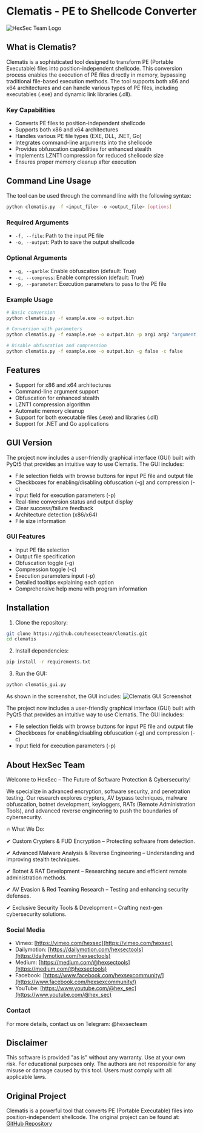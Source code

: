 # Clematis - PE to Shellcode Converter

![HexSec Team Logo](images/hexsec_logo.png)


## What is Clematis?
Clematis is a sophisticated tool designed to transform PE (Portable Executable) files into position-independent shellcode. This conversion process enables the execution of PE files directly in memory, bypassing traditional file-based execution methods. The tool supports both x86 and x64 architectures and can handle various types of PE files, including executables (.exe) and dynamic link libraries (.dll).

### Key Capabilities
- Converts PE files to position-independent shellcode
- Supports both x86 and x64 architectures
- Handles various PE file types (EXE, DLL, .NET, Go)
- Integrates command-line arguments into the shellcode
- Provides obfuscation capabilities for enhanced stealth
- Implements LZNT1 compression for reduced shellcode size
- Ensures proper memory cleanup after execution

## Command Line Usage
The tool can be used through the command line with the following syntax:

```bash
python clematis.py -f <input_file> -o <output_file> [options]
```

### Required Arguments
- `-f, --file`: Path to the input PE file
- `-o, --output`: Path to save the output shellcode

### Optional Arguments
- `-g, --garble`: Enable obfuscation (default: True)
- `-c, --compress`: Enable compression (default: True)
- `-p, --parameter`: Execution parameters to pass to the PE file

### Example Usage
```bash
# Basic conversion
python clematis.py -f example.exe -o output.bin

# Conversion with parameters
python clematis.py -f example.exe -o output.bin -p arg1 arg2 "argument 3"

# Disable obfuscation and compression
python clematis.py -f example.exe -o output.bin -g false -c false
```

## Features
- Support for x86 and x64 architectures
- Command-line argument support
- Obfuscation for enhanced stealth
- LZNT1 compression algorithm
- Automatic memory cleanup
- Support for both executable files (.exe) and libraries (.dll)
- Support for .NET and Go applications

## GUI Version
The project now includes a user-friendly graphical interface (GUI) built with PyQt5 that provides an intuitive way to use Clematis. The GUI includes:
- File selection fields with browse buttons for input PE file and output file
- Checkboxes for enabling/disabling obfuscation (-g) and compression (-c)
- Input field for execution parameters (-p)
- Real-time conversion status and output display
- Clear success/failure feedback
- Architecture detection (x86/x64)
- File size information

### GUI Features
- Input PE file selection
- Output file specification
- Obfuscation toggle (-g)
- Compression toggle (-c)
- Execution parameters input (-p)
- Detailed tooltips explaining each option
- Comprehensive help menu with program information

## Installation
1. Clone the repository:
```bash
git clone https://github.com/hexsecteam/clematis.git
cd clematis
```

2. Install dependencies:
```bash
pip install -r requirements.txt
```

3. Run the GUI:
```bash
python clematis_gui.py
```

As shown in the screenshot, the GUI includes:
![Clematis GUI Screenshot](images/clematis_GUI.png)

The project now includes a user-friendly graphical interface (GUI) built with PyQt5 that provides an intuitive way to use Clematis. The GUI includes:
- File selection fields with browse buttons for input PE file and output file
- Checkboxes for enabling/disabling obfuscation (-g) and compression (-c)
- Input field for execution parameters (-p)

## About HexSec Team
 Welcome to HexSec – The Future of Software Protection & Cybersecurity!

We specialize in advanced encryption, software security, and penetration testing. Our research explores crypters, AV bypass techniques, malware obfuscation, botnet development, keyloggers, RATs (Remote Administration Tools), and advanced reverse engineering to push the boundaries of cybersecurity.

🔥 What We Do:

✔ Custom Crypters & FUD Encryption – Protecting software from detection.

✔ Advanced Malware Analysis & Reverse Engineering – Understanding and improving stealth techniques.

✔ Botnet & RAT Development – Researching secure and efficient remote administration methods.

✔ AV Evasion & Red Teaming Research – Testing and enhancing security defenses.

✔ Exclusive Security Tools & Development – Crafting next-gen cybersecurity solutions.

### Social Media
- Vimeo: [https://vimeo.com/hexsec](https://vimeo.com/hexsec)
- Dailymotion: [https://dailymotion.com/hexsectools](https://dailymotion.com/hexsectools)
- Medium: [https://medium.com/@hexsectools](https://medium.com/@hexsectools)
- Facebook: [https://www.facebook.com/hexsexcommunity/](https://www.facebook.com/hexsexcommunity/)
- YouTube: [https://www.youtube.com/@hex_sec](https://www.youtube.com/@hex_sec)

### Contact
For more details, contact us on Telegram: @hexsecteam

## Disclaimer
This software is provided "as is" without any warranty. Use at your own risk. For educational purposes only. The authors are not responsible for any misuse or damage caused by this tool. Users must comply with all applicable laws. 

## Original Project
Clematis is a powerful tool that converts PE (Portable Executable) files into position-independent shellcode. The original project can be found at: [GitHub Repository]([https://github.com/hexsecteam/clematis](https://github.com/CBLabresearch/clematis/blob/main/readme.md))
